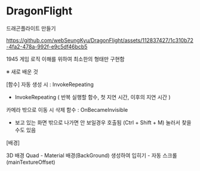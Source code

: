 # DragonFlight
 드래곤플라이트 만들기



https://github.com/webSeungKyu/DragonFlight/assets/112837427/1c310b72-4fa2-478a-992f-e9c5df46bcb5


1945 게임 로직 이해를 위하여 최소한의 형태만 구현함

 

※ 새로 배운 것

[함수]
자동 생성 시 : InvokeRepeating 

 - InvokeRepeating ( 반복 실행할 함수, 첫 지연 시간, 이후의 지연 시간 )

 

 

카메라 밖으로 이동 시 삭제 함수 : OnBecameInvisible

 - 보고 있는 화면 밖으로 나가면 안 보일경우 호출됨 (Ctrl + Shift + M) 눌러서 찾을 수도 있음

 




[배경]

3D 배경 Quad - Material 배경(BackGround) 생성하여 입히기 - 자동 스크롤(mainTextureOffset)
